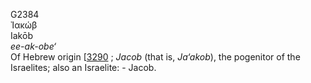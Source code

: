 <body>
  <p>G2384<br>  Ἰακώβ  <br> Iakōb  <br><i>ee-ak-obe‘ </i><br>Of Hebrew origin [<a href="h3290.htm">3290</a> ; <i>Jacob</i> (that is, <i>Ja‘akob</i>), the pogenitor of the Israelites; also an Israelite: - Jacob.<br></p>
 </body>